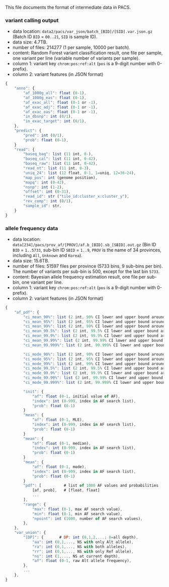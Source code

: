 This file documents the format of intermediate data in PACS.

### variant calling output 

* data location: `data2/pacs/var_json/batch_[BID]/[SID].var.json.gz` (Batch ID `BID` = `00..21`, `SID` is sample ID).
* data size: 4.7TB. 
* number of files: 214277 (1 per sample, 10000 per batch).
* content: Random Forest variant classification result, one file per sample, one variant per line (variable number of variants per sample). 
* column 1: variant key `chrom:pos:ref:alt` (`pos` is a 9-digit number with 0-prefix). 
* column 2: variant features (in JSON format)

```javascript
{
	"anno": {
		"af_1000g_all": float (0-1),
		"af_1000g_eas": float (0-1),
		"af_exac_all": float (0-1 or -1),
		"af_exac_adj": float (0-1 or -1),
		"af_exac_eas": float (0-1 or -1),
		"in_dbsnp": int (0/1),
		"in_exac_target": int (0/1),
	},
	"predict": {
		"pred": int (0/1),
		"prob": float (0-1),
	}
	"read": {
		"baseq_baq": list (11 int, 0-),
		"baseq_cal": list (11 int, 0-42),
		"baseq_raw": list (11 int, 0-42),
		"read_nt": list (11 int, 0-3),
		"uniq_24": list (12 float, 0-1, 1=uniq, 12=36-24),
		"map_pos": int (genome position),
		"mapq": int (0-42),
		"nsnp": int (1-2),
		"offset": int (0-31),
		"read_id": str ("tile_id:cluster_x:cluster_y"),
		"rev_comp": int (0/1), 
		"sample_id": str, 
	}
}
```

### allele frequency data

* data location: `data[234]/pacs/prov_af/[PROV]/af.b_[BID].sb_[SBID].out.gz` (Bin ID `BID` = `1..5733`, sub-bin ID `SBID` = `1..9`, `PROV` is the name of 34 provinces, including `All`, `Unknown` and `Korea`). 
* data size: 15.6TB.
* number of files: 51597 files per province (5733 bins, 9 sub-bins per bin). The number of variants per sub-bin is 500, except for the last bin `5733`.  
* content: Bayesian allele frequency estimation result, one file per sub-bin, one variant per line. 
* column 1: variant key `chrom:pos:ref:alt` (`pos` is a 9-digit number with 0-prefix). 
* column 2: variant features (in JSON format)

```javascript
{
	"af_pdf": {
		"ci_mean_90%": list (2 int, 90% CI lower and upper bound around MLE)
		"ci_mean_95%": list (2 int, 95% CI lower and upper bound around MLE)
		"ci_mean_99%": list (2 int, 99% CI lower and upper bound around MLE)
		"ci_mean_99.5%": list (2 int, 99.5% CI lower and upper bound around MLE)
		"ci_mean_99.9%": list (2 int, 99.9% CI lower and upper bound around MLE)
		"ci_mean_99.99%": list (2 int, 99.99% CI lower and upper bound around MLE)
		"ci_mean_99.999%": list (2 int, 99.999% CI lower and upper bound around MLE)

		"ci_mode_90%": list (2 int, 90% CI lower and upper bound around mode)
		"ci_mode_95%": list (2 int, 95% CI lower and upper bound around mode)
		"ci_mode_99%": list (2 int, 99% CI lower and upper bound around mode)
		"ci_mode_99.5%": list (2 int, 99.5% CI lower and upper bound around mode)
		"ci_mode_99.9%": list (2 int, 99.9% CI lower and upper bound around mode)
		"ci_mode_99.99%": list (2 int, 99.99% CI lower and upper bound around mode)
		"ci_mode_99.999%": list (2 int, 99.999% CI lower and upper bound around mode)

		"init": {
			"af": float (0-1, initial value of AF),
			"index": int (0-999, index in AF search list),
			"prob": float (0-1)
		}
		"mean": {
			"af": float (0-1, MLE),
			"index": int (0-999, index in AF search list),
			"prob": float (0-1)
		}
		"mean": {
			"af": float (0-1, median),
			"index": int (0-999, index in AF search list),
			"prob": float (0-1)
		}
		"mean": {
			"af": float (0-1, mode),
			"index": int (0-999, index in AF search list),
			"prob": float (0-1)
		}
		"pdf": [          # list of 1000 AF values and probabilities
			[af, prob],   # [float, float] 
			...
		], 
		"range": {
			"max": float (0-1, max AF search value), 
			"min": float (0-1, min AF search value), 
			"npoint": int (1000, number of AF search values), 
		},
	},
	"var_union": {
		"[DP]": {       # DP: int (0,1,2,...; 0=all depth),
			"aa": int (0,1,..., NS with only Alt allele),
			"ra": int (0,1,..., NS with both alleles),
			"rr": int (0,1,..., NS with only Ref allele),
			"ns": int (1,..., NS at current depth),
			"af": float (0-1, raw Alt allele frequency),
		},
		...
	},
}
```





